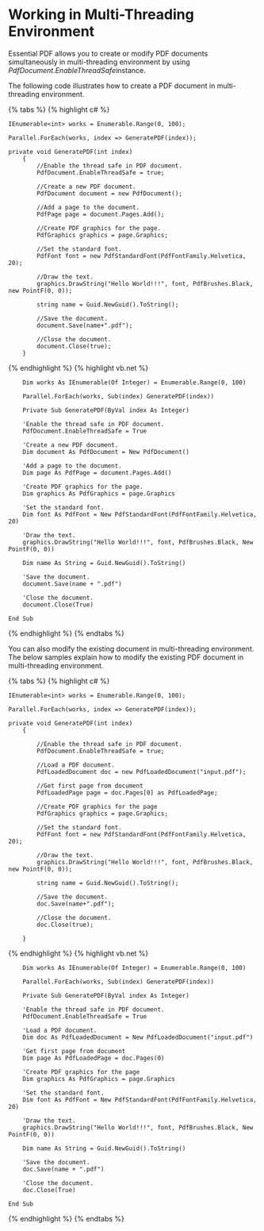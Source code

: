 # Working in Multi-Threading Environment

Essential PDF allows you to create or modify PDF documents simultaneously in multi-threading environment by using *PdfDocument.EnableThreadSafe*instance.

The following code illustrates how to create a PDF document in multi-threading environment.

{% tabs %}
{% highlight c# %}

    IEnumerable<int> works = Enumerable.Range(0, 100);

    Parallel.ForEach(works, index => GeneratePDF(index));

    private void GeneratePDF(int index)
        {
            //Enable the thread safe in PDF document.
            PdfDocument.EnableThreadSafe = true;

            //Create a new PDF document.
            PdfDocument document = new PdfDocument();

            //Add a page to the document.
            PdfPage page = document.Pages.Add();

            //Create PDF graphics for the page.
            PdfGraphics graphics = page.Graphics;

            //Set the standard font.
            PdfFont font = new PdfStandardFont(PdfFontFamily.Helvetica, 20);

            //Draw the text.
            graphics.DrawString("Hello World!!!", font, PdfBrushes.Black, new PointF(0, 0));

            string name = Guid.NewGuid().ToString();

            //Save the document.
            document.Save(name+".pdf");

            //Close the document.
            document.Close(true);
        }
		
{% endhighlight %}
{% highlight vb.net %}

        Dim works As IEnumerable(Of Integer) = Enumerable.Range(0, 100)

        Parallel.ForEach(works, Sub(index) GeneratePDF(index))

        Private Sub GeneratePDF(ByVal index As Integer)

        'Enable the thread safe in PDF document.
        PdfDocument.EnableThreadSafe = True

        'Create a new PDF document.
        Dim document As PdfDocument = New PdfDocument()

        'Add a page to the document.
        Dim page As PdfPage = document.Pages.Add()

        'Create PDF graphics for the page.
        Dim graphics As PdfGraphics = page.Graphics

        'Set the standard font.
        Dim font As PdfFont = New PdfStandardFont(PdfFontFamily.Helvetica, 20)

        'Draw the text.
        graphics.DrawString("Hello World!!!", font, PdfBrushes.Black, New PointF(0, 0))

        Dim name As String = Guid.NewGuid().ToString()

        'Save the document.
        document.Save(name + ".pdf")

        'Close the document.
        document.Close(True)

    End Sub

{% endhighlight %}
{% endtabs %}

You can also modify the existing document in multi-threading environment. The below samples explain how to modify the existing PDF document in multi-threading environment.

{% tabs %}
{% highlight c# %}

    IEnumerable<int> works = Enumerable.Range(0, 100);

    Parallel.ForEach(works, index => GeneratePDF(index));

    private void GeneratePDF(int index)
        {

            //Enable the thread safe in PDF document.
            PdfDocument.EnableThreadSafe = true;

            //Load a PDF document.
            PdfLoadedDocument doc = new PdfLoadedDocument("input.pdf");

            //Get first page from document
            PdfLoadedPage page = doc.Pages[0] as PdfLoadedPage;

            //Create PDF graphics for the page
            PdfGraphics graphics = page.Graphics;

            //Set the standard font.
            PdfFont font = new PdfStandardFont(PdfFontFamily.Helvetica, 20);

            //Draw the text.
            graphics.DrawString("Hello World!!!", font, PdfBrushes.Black, new PointF(0, 0));

            string name = Guid.NewGuid().ToString();

            //Save the document.
            doc.Save(name+".pdf");

            //Close the document.
            doc.Close(true);

        }

{% endhighlight %}
{% highlight vb.net %}

        Dim works As IEnumerable(Of Integer) = Enumerable.Range(0, 100)

        Parallel.ForEach(works, Sub(index) GeneratePDF(index))

        Private Sub GeneratePDF(ByVal index As Integer)

        'Enable the thread safe in PDF document.
        PdfDocument.EnableThreadSafe = True

        'Load a PDF document.
        Dim doc As PdfLoadedDocument = New PdfLoadedDocument("input.pdf")

        'Get first page from document
        Dim page As PdfLoadedPage = doc.Pages(0)

        'Create PDF graphics for the page
        Dim graphics As PdfGraphics = page.Graphics

        'Set the standard font.
        Dim font As PdfFont = New PdfStandardFont(PdfFontFamily.Helvetica, 20)

        'Draw the text.
        graphics.DrawString("Hello World!!!", font, PdfBrushes.Black, New PointF(0, 0))

        Dim name As String = Guid.NewGuid().ToString()

        'Save the document.
        doc.Save(name + ".pdf")

        'Close the document.
        doc.Close(True)

    End Sub

{% endhighlight %}
{% endtabs %}
